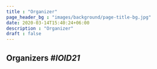 ```yaml
---
title : "Organizer"
page_header_bg : "images/background/page-title-bg.jpg"
date: 2020-03-14T15:40:24+06:00
description : "Organizer"
draft : false
---
```


## Organizers _#IOID21_
